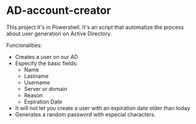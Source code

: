 # AD-account-creator
This project it's in Powershell. It's an script that automatize the process about user generation on Active Directory.

Funcionalities:
- Creates a user on our AD
- Especify the basic fields:
    - Name
    - Lastname
    - Username
    - Server or domain
    - Reason
    - Expiration Date
- It will not let you create a user with an expiration date older than today
- Generates a random password with especial characters.
